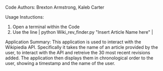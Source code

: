 Code Authors:
Brexton Armstrong,
Kaleb Carter


Usage Instuctions:
1. Open a terminal within the Code
2. Use the line | python Wiki_rev_finder.py "Insert Article Name here" |


Application Summary:
This application is used to interact with the Wikipiedia API.
Specifically it takes the name of an article provided by the user,
to interact with the API and retreive the 30 most recent revisions added.
The application then displays them in chronological order to the user,
showing a timestamp and the name of the user.
